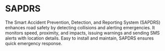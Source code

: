 # SAPDRS
The Smart Accident Prevention, Detection, and Reporting System (SAPDRS) enhances road safety by detecting collisions and alerting emergencies. It monitors speed, proximity, and impacts, issuing warnings and sending SMS alerts with location details. Easy to install and maintain, SAPDRS ensures quick emergency response.
